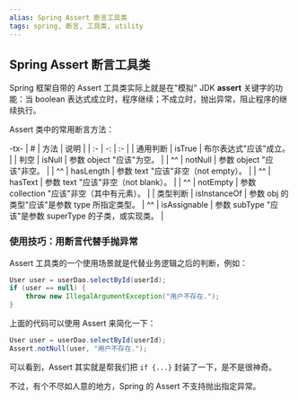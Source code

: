 ```yaml
---
alias: Spring Assert 断言工具类
tags: spring, 断言, 工具类, utility
---
```


## Spring Assert 断言工具类

Spring 框架自带的 Assert 工具类实际上就是在"模拟" JDK **assert** 关键字的功能：当 boolean 表达式成立时，程序继续；不成立时，抛出异常，阻止程序的继续执行。

Assert 类中的常用断言方法：  

-tx-
| # | 方法 | 说明 |
| :- | -: | :- |
| 通用判断 | isTrue       | 布尔表达式"应该"成立。 |
| 判空     | isNull       | 参数 object "应该"为空。 |
| ^^       | notNull      | 参数 object "应该"非空。 |
| ^^       | hasLength    | 参数 text "应该"非空（not empty）。 |
| ^^       | hasText      | 参数 text "应该"非空（not blank）。 |
| ^^       | notEmpty     | 参数 collection "应该"非空（其中有元素）。 |
| 类型判断 | isInstanceOf | 参数 obj 的类型"应该"是参数 type 所指定类型。
| ^^       | isAssignable | 参数 subType "应该"是参数 superType 的子类，或实现类。 |


### 使用技巧：用断言代替手抛异常

Assert 工具类的一个使用场景就是代替业务逻辑之后的判断，例如：

```java
User user = userDao.selectById(userId);
if (user == null) {
    throw new IllegalArgumentException("用户不存在.");
}
```

上面的代码可以使用 Assert 来简化一下：

```java
User user = userDao.selectById(userId);
Assert.notNull(user, "用户不存在.");
```

可以看到，Assert 其实就是帮我们把 `if {...}` 封装了一下，是不是很神奇。

不过，有个不尽如人意的地方，Spring 的 Assert 不支持抛出指定异常。

